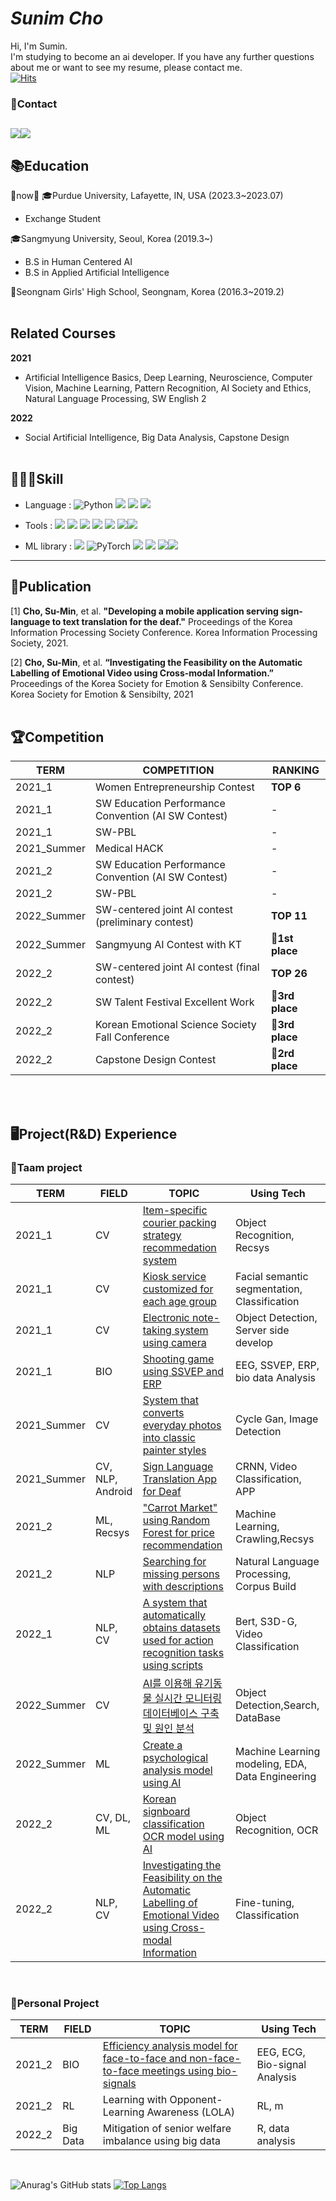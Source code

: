 
# *Sunim Cho*
Hi, I'm Sumin. <br>
I'm studying to become an ai developer. If you have any further questions about me or want to see my resume, please contact me. <br>
[![Hits](https://hits.seeyoufarm.com/api/count/incr/badge.svg?url=https%3A%2F%2Fgithub.com%2F00ssum&count_bg=%23AAAAAA&title_bg=%23F39292&icon=&icon_color=%23E7E7E7&title=hits&edge_flat=false)](https://hits.seeyoufarm.com)<br>

### 📧Contact
<img src="https://img.shields.io/badge/Naver-03C75A?style=plastic&logo=Naver&logoColor=white"><img src="https://img.shields.io/badge/Gmail-EA4335?style=plastic&logo=Gmail&logoColor=white">
--- 
## **📚Education**
🌟now🌟 🎓Purdue University, Lafayette, IN, USA (2023.3~2023.07)
- Exchange Student

🎓Sangmyung University, Seoul, Korea (2019.3~)
- B.S in Human Centered AI
- B.S in Applied Artificial Intelligence
  
🏫Seongnam Girls' High School, Seongnam, Korea (2016.3~2019.2)<br><br>
## **Related Courses**
**2021**
- Artificial Intelligence Basics, Deep Learning, Neuroscience, Computer 
Vision, Machine Learning, Pattern Recognition, AI Society and Ethics, Natural 
Language Processing, SW English 2<br>

**2022**
- Social Artificial Intelligence, Big Data Analysis, Capstone Design<br><br>

## **🤹🏻‍♀️Skill**
- Language : ![Python](https://img.shields.io/badge/Python-3776AB?style=plastic&logo=python&logoColor=ffdd54)
![](https://img.shields.io/badge/C-00599C?style=plastic&logo=c&logoColor=white) 
![](https://img.shields.io/badge/Java-ED8B00?style=plastic&logo=openjdk&logoColor=white) 
![](https://img.shields.io/badge/R-276DC3?style=plastic&logo=r&logoColor=white)

- Tools : 
![](https://img.shields.io/badge/pycharm-143?style=plastic&logo=pycharm&logoColor=black&color=black&labelColor=green) 
![](https://img.shields.io/badge/Visual%20Studio%20Code-0078d7.svg?style=plastic&logo=visual-studio-code&logoColor=white) 
![](https://img.shields.io/badge/jupyter-%23FA0F00.svg?style=plastic&logo=jupyter&logoColor=white)
![](https://img.shields.io/badge/Google_Cloud-4285F4?style=plastic&logo=google-cloud&logoColor=white)
![](https://img.shields.io/badge/Amazon_AWS-FF9900?style=plastic&logo=amazonaws&logoColor=white)
![](https://img.shields.io/badge/MySQL-005C84?style=&logo=mysql&logoColor=white)<img src="https://img.shields.io/badge/Google Colab-F9AB00?style=plastic&logo=Google Colab&logoColor=white">

- ML library : ![](https://img.shields.io/badge/TensorFlow-%23FF6F00.svg?style=plastic&logo=TensorFlow&logoColor=white) ![PyTorch](https://img.shields.io/badge/PyTorch-%23EE4C2C.svg?style=plastic&logo=PyTorch&logoColor=white) ![](https://img.shields.io/badge/Keras-%23D00000.svg?style=plastic&logo=Keras&logoColor=white) ![](https://img.shields.io/badge/numpy-%23013243.svg?style=plastic&logo=numpy&logoColor=white) 
![](https://img.shields.io/badge/pandas-%23150458.svg?style=plastic&logo=pandas&logoColor=white)<img src="https://img.shields.io/badge/scikit_learn-F7931E?style=plastic&logo=scikit-learn&logoColor=white">
---
## **📝Publication**
[1] **Cho, Su-Min**, et al. **"Developing a mobile application serving sign-language 
to text translation for the deaf."** Proceedings of the Korea Information Processing 
Society Conference. Korea Information Processing Society, 2021.

[2] **Cho, Su-Min**, et al. **“Investigating the Feasibility on the Automatic Labelling 
of Emotional Video using Cross-modal Information.”** Proceedings of the Korea 
Society for Emotion & Sensibilty Conference. Korea Society for Emotion & Sensibilty, 2021<br><br>


## 🏆**Competition**
TERM|COMPETITION|RANKING
--|--|--
2021_1|Women Entrepreneurship Contest| **TOP 6**
2021_1|SW Education Performance Convention (AI SW Contest)|-|
2021_1|SW-PBL|-|
2021_Summer|Medical HACK|-|
2021_2|SW Education Performance Convention (AI SW Contest)|-|
2021_2|SW-PBL|-|
2022_Summer|SW-centered joint AI contest (preliminary contest)|**TOP 11**
2022_Summer|Sangmyung AI Contest with KT|**🥇1st place**
2022_2|SW-centered joint AI contest (final contest)|**TOP 26**
2022_2|SW Talent Festival Excellent Work|**🥉3rd place**
2022_2|Korean Emotional Science Society Fall Conference|**🥉3rd place**
2022_2|Capstone Design Contest|**🥈2rd place**

<br><br>


## **🖥️Project(R&D) Experience**
### 👥Taam project

TERM|FIELD|TOPIC|Using Tech
--|--|--|--
|2021_1|CV|[Item-specific courier packing strategy recommedation system](https://github.com/ChaeheePark/SMUS)|Object Recognition, Recsys
|2021_1|CV|[Kiosk service customized for each age group](https://github.com/ubeeni/sk_labs)|Facial semantic segmentation, Classification
|2021_1|CV|[Electronic note-taking system using camera](https://github.com/youngseo0526/FingerBeam)|Object Detection, Server side develop
|2021_1|BIO|[Shooting game using SSVEP and ERP](https://github.com/Neural-Engineering/Cheezebang)|EEG, SSVEP, ERP, bio data Analysis
|2021_Summer|CV|[System that converts everyday photos into classic painter styles](https://github.com/youngseo0526/Ganchanah)|Cycle Gan, Image Detection
|2021_Summer|CV, NLP, Android|[Sign Language Translation App for Deaf](https://github.com/FEKimseongeun/NoonSokMal)|CRNN, Video Classification, APP
|2021_2|ML, Recsys|["Carrot Market" using Random Forest for price recommendation](https://github.com/An-Byeong-Seon/machine_learning)|Machine Learning, Crawling,Recsys
|2021_2|NLP|[Searching for missing persons with descriptions](https://github.com/hyunjoolee201910828/NLP_teamproject)|Natural Language Processing, Corpus Build
|2022_1|NLP, CV|[A system that automatically obtains datasets used for action recognition tasks using scripts](https://github.com/polyn0/Speech2Action)|Bert, S3D-G, Video Classification
|2022_Summer|CV|[AI를 이용해 유기동물 실시간 모니터링 데이터베이스 구축 및 원인 분석](https://github.com/00ssum/KT-SMU-AI-project)|Object Detection,Search, DataBase
|2022_Summer|ML|[Create a psychological analysis model using AI](https://github.com/skrudgur/dacon_team7)|Machine Learning modeling, EDA, Data Engineering
|2022_2|CV, DL, ML|[Korean signboard classification OCR model using AI](https://github.com/skrudgur/dacon_team7)|Object Recognition, OCR
|2022_2|NLP, CV|[Investigating the Feasibility on the Automatic Labelling of Emotional Video using Cross-modal Information ](https://github.com/polyn0/Speech2Action)|Fine-tuning, Classification
<br>

### 👤Personal Project
TERM|FIELD|TOPIC|Using Tech
--|--|--|--
|2021_2|BIO|[ Efficiency analysis model for face-to-face and non-face-to-face meetings using bio-signals](https://github.com/00ssum/Efficiency-analysis-model-using-bio-signals)|EEG, ECG, Bio-signal Analysis
|2021_2|RL|Learning with Opponent-Learning Awareness (LOLA)| RL, m
|2022_2|Big Data|Mitigation of senior welfare imbalance using big data|R, data analysis|
<br>

![Anurag's GitHub stats](https://github-readme-stats.vercel.app/api?username=00ssum&theme=dracula&show_icons=true) [![Top Langs](https://github-readme-stats.vercel.app/api/top-langs/?username=00ssum&layout=compact)](https://github.com/00ssum/github-readme-stats)  
